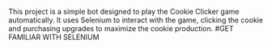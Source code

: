 This project is a simple bot designed to play the Cookie Clicker game automatically. It uses Selenium to interact with the game, clicking the cookie and purchasing upgrades to maximize the cookie production.
#GET FAMILIAR WITH SELENIUM
